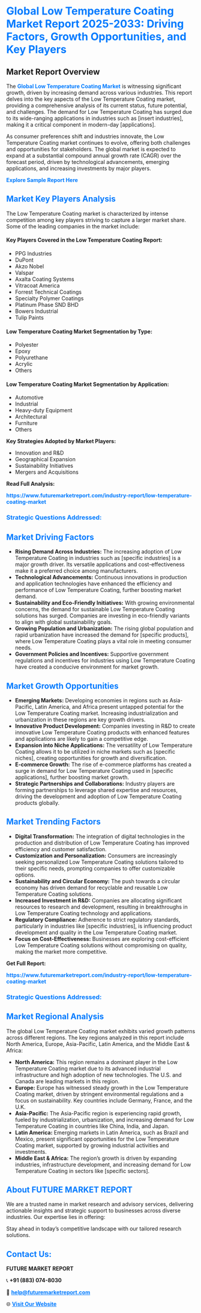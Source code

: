 <h1 style="color: #007BFF;">Global Low Temperature Coating Market Report 2025-2033: Driving Factors, Growth Opportunities, and Key Players</h1>

<section id="overview">
<h2>Market Report Overview</h2>
<p>The <a href="https://www.futuremarketreport.com/industry-report/low-temperature-coating-market" style="color: #007BFF; text-decoration: none;"><strong>Global Low Temperature Coating Market</strong></a> is witnessing significant growth, driven by increasing demand across various industries. This report delves into the key aspects of the Low Temperature Coating market, providing a comprehensive analysis of its current status, future potential, and challenges. The demand for Low Temperature Coating has surged due to its wide-ranging applications in industries such as [insert industries], making it a critical component in modern-day [applications].</p>
<p>As consumer preferences shift and industries innovate, the Low Temperature Coating market continues to evolve, offering both challenges and opportunities for stakeholders. The global market is expected to expand at a substantial compound annual growth rate (CAGR) over the forecast period, driven by technological advancements, emerging applications, and increasing investments by major players.</p>
</section>

<section id="overview">
<p><a href="https://www.futuremarketreport.com/request-sample/reportId=83143" style="color: #007BFF; text-decoration: none;"><strong>Explore Sample Report Here</strong></a></p>
</section>

<section id="key-players">
<h2 style="color: #007BFF;">Market Key Players Analysis</h2>
<p>The Low Temperature Coating market is characterized by intense competition among key players striving to capture a larger market share. Some of the leading companies in the market include:</p>
<h4>Key Players Covered in the Low Temperature Coating Report:</h4>
<ul><li>PPG Industries</li><li>DuPont</li><li>Akzo Nobel</li><li>Valspar</li><li>Axalta Coating Systems</li><li>Vitracoat America</li><li>Forrest Technical Coatings</li><li>Specialty Polymer Coatings</li><li>Platinum Phase SND BHD</li><li>Bowers Industrial</li><li>Tulip Paints</li></ul>
<h4>Low Temperature Coating Market Segmentation by Type:</h4>
<ul><li>Polyester</li><li>Epoxy</li><li>Polyurethane</li><li>Acrylic</li><li>Others</li></ul>

<h4>Low Temperature Coating Market Segmentation by Application:</h4>
<ul><li>Automotive</li><li>Industrial</li><li>Heavy-duty Equipment</li><li>Architectural</li><li>Furniture</li><li>Others</li></ul>
<p><strong>Key Strategies Adopted by Market Players:</strong></p>
<ul>
<li>Innovation and R&D</li>
<li>Geographical Expansion</li>
<li>Sustainability Initiatives</li>
<li>Mergers and Acquisitions</li>
</ul>
</section>

<section>
<p><strong>Read Full Analysis: </strong></p><a href="https://www.futuremarketreport.com/industry-report/low-temperature-coating-market" style="color: #007BFF; text-decoration: none;"><strong>https://www.futuremarketreport.com/industry-report/low-temperature-coating-market</strong></a>
<h3 style="color: #007BFF;">Strategic Questions Addressed:</h3>
</section>

<section id="driving-factors">
<h2 style="color: #007BFF;">Market Driving Factors</h2>
<ul>
<li><strong>Rising Demand Across Industries:</strong> The increasing adoption of Low Temperature Coating in industries such as [specific industries] is a major growth driver. Its versatile applications and cost-effectiveness make it a preferred choice among manufacturers.</li>
<li><strong>Technological Advancements:</strong> Continuous innovations in production and application technologies have enhanced the efficiency and performance of Low Temperature Coating, further boosting market demand.</li>
<li><strong>Sustainability and Eco-Friendly Initiatives:</strong> With growing environmental concerns, the demand for sustainable Low Temperature Coating solutions has surged. Companies are investing in eco-friendly variants to align with global sustainability goals.</li>
<li><strong>Growing Population and Urbanization:</strong> The rising global population and rapid urbanization have increased the demand for [specific products], where Low Temperature Coating plays a vital role in meeting consumer needs.</li>
<li><strong>Government Policies and Incentives:</strong> Supportive government regulations and incentives for industries using Low Temperature Coating have created a conducive environment for market growth.</li>
</ul>
</section>

<section id="growth-opportunities">
<h2 style="color: #007BFF;">Market Growth Opportunities</h2>
<ul>
<li><strong>Emerging Markets:</strong> Developing economies in regions such as Asia-Pacific, Latin America, and Africa present untapped potential for the Low Temperature Coating market. Increasing industrialization and urbanization in these regions are key growth drivers.</li>
<li><strong>Innovative Product Development:</strong> Companies investing in R&D to create innovative Low Temperature Coating products with enhanced features and applications are likely to gain a competitive edge.</li>
<li><strong>Expansion into Niche Applications:</strong> The versatility of Low Temperature Coating allows it to be utilized in niche markets such as [specific niches], creating opportunities for growth and diversification.</li>
<li><strong>E-commerce Growth:</strong> The rise of e-commerce platforms has created a surge in demand for Low Temperature Coating used in [specific applications], further boosting market growth.</li>
<li><strong>Strategic Partnerships and Collaborations:</strong> Industry players are forming partnerships to leverage shared expertise and resources, driving the development and adoption of Low Temperature Coating products globally.</li>
</ul>
</section>

<section id="trending-factors">
<h2 style="color: #007BFF;">Market Trending Factors</h2>
<ul>
<li><strong>Digital Transformation:</strong> The integration of digital technologies in the production and distribution of Low Temperature Coating has improved efficiency and customer satisfaction.</li>
<li><strong>Customization and Personalization:</strong> Consumers are increasingly seeking personalized Low Temperature Coating solutions tailored to their specific needs, prompting companies to offer customizable options.</li>
<li><strong>Sustainability and Circular Economy:</strong> The push towards a circular economy has driven demand for recyclable and reusable Low Temperature Coating solutions.</li>
<li><strong>Increased Investment in R&D:</strong> Companies are allocating significant resources to research and development, resulting in breakthroughs in Low Temperature Coating technology and applications.</li>
<li><strong>Regulatory Compliance:</strong> Adherence to strict regulatory standards, particularly in industries like [specific industries], is influencing product development and quality in the Low Temperature Coating market.</li>
<li><strong>Focus on Cost-Effectiveness:</strong> Businesses are exploring cost-efficient Low Temperature Coating solutions without compromising on quality, making the market more competitive.</li>
</ul>
</section>

<section>
<p><strong>Get Full Report: </strong></p><a href="https://www.futuremarketreport.com/industry-report/low-temperature-coating-market" style="color: #007BFF; text-decoration: none;"><strong>https://www.futuremarketreport.com/industry-report/low-temperature-coating-market</strong></a>
<h3 style="color: #007BFF;">Strategic Questions Addressed:</h3>
</section>


<section id="regional-analysis">
<h2 style="color: #007BFF;">Market Regional Analysis</h2>
<p>The global Low Temperature Coating market exhibits varied growth patterns across different regions. The key regions analyzed in this report include North America, Europe, Asia-Pacific, Latin America, and the Middle East & Africa:</p>
<ul>
<li><strong>North America:</strong> This region remains a dominant player in the Low Temperature Coating market due to its advanced industrial infrastructure and high adoption of new technologies. The U.S. and Canada are leading markets in this region.</li>
<li><strong>Europe:</strong> Europe has witnessed steady growth in the Low Temperature Coating market, driven by stringent environmental regulations and a focus on sustainability. Key countries include Germany, France, and the U.K.</li>
<li><strong>Asia-Pacific:</strong> The Asia-Pacific region is experiencing rapid growth, fueled by industrialization, urbanization, and increasing demand for Low Temperature Coating in countries like China, India, and Japan.</li>
<li><strong>Latin America:</strong> Emerging markets in Latin America, such as Brazil and Mexico, present significant opportunities for the Low Temperature Coating market, supported by growing industrial activities and investments.</li>
<li><strong>Middle East & Africa:</strong> The region’s growth is driven by expanding industries, infrastructure development, and increasing demand for Low Temperature Coating in sectors like [specific sectors].</li>
</ul>
</section>

<footer>
<h2 style="color: #007BFF;">About FUTURE MARKET REPORT</h2>
<p>We are a trusted name in market research and advisory services, delivering actionable insights and strategic support to businesses across diverse industries. Our expertise lies in offering:</p>

<p>Stay ahead in today’s competitive landscape with our tailored research solutions.</p>

<h2 style="color: #007BFF;">Contact Us:</h2>
<p><strong>FUTURE MARKET REPORT</strong></p>
<p>📞 <strong>+91 (883) 074-8030</strong></p>
<p>📧 <strong><a href="mailto:help@futuremarketreport.com" style="color: #007BFF;">help@futuremarketreport.com</a></strong></p>
<p>🌐 <strong><a href="https://www.futuremarketreport.com/" style="color: #007BFF;">Visit Our Website</a></strong></p>
</footer>